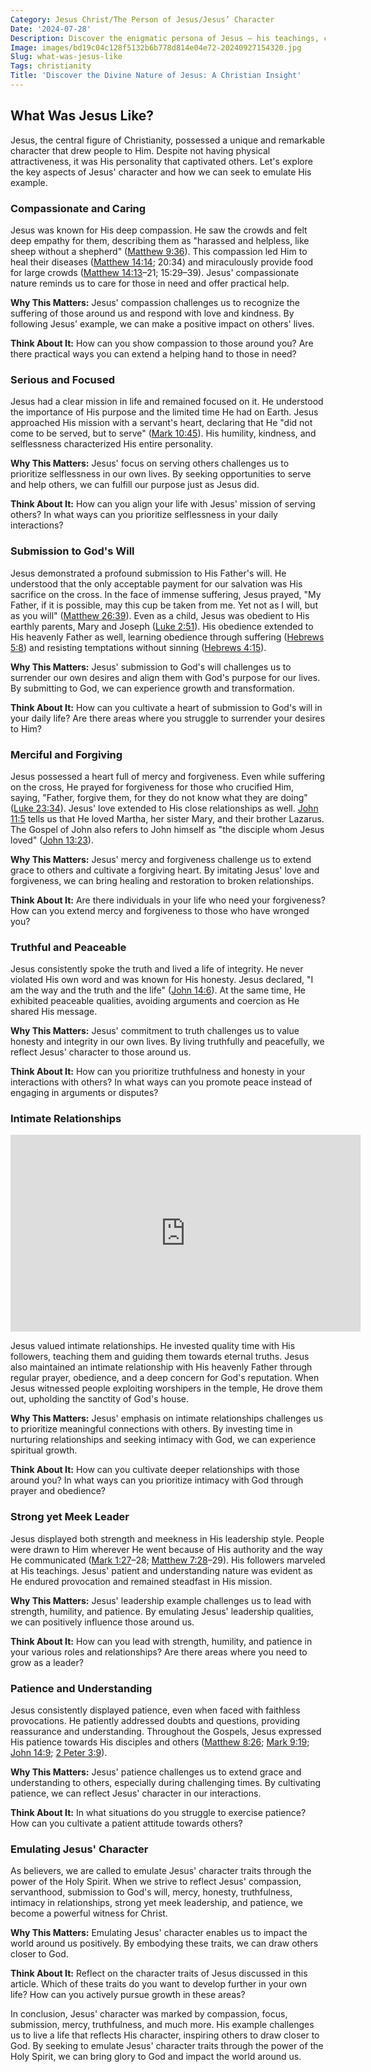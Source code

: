 ```yaml
---
Category: Jesus Christ/The Person of Jesus/Jesus’ Character
Date: '2024-07-28'
Description: Discover the enigmatic persona of Jesus – his teachings, compassion, and impact on humanity. Delve into the life of this historical figure.
Image: images/bd19c04c128f5132b6b778d814e04e72-20240927154320.jpg
Slug: what-was-jesus-like
Tags: christianity
Title: 'Discover the Divine Nature of Jesus: A Christian Insight'
---
```


## What Was Jesus Like?

Jesus, the central figure of Christianity, possessed a unique and remarkable character that drew people to Him. Despite not having physical attractiveness, it was His personality that captivated others. Let's explore the key aspects of Jesus' character and how we can seek to emulate His example.

### Compassionate and Caring

Jesus was known for His deep compassion. He saw the crowds and felt deep empathy for them, describing them as "harassed and helpless, like sheep without a shepherd" ([Matthew 9:36](https://www.bibleref.com/Matthew/9/Matthew-9-36.html)). This compassion led Him to heal their diseases ([Matthew 14:14](https://www.bibleref.com/Matthew/14/Matthew-14-14.html); 20:34) and miraculously provide food for large crowds ([Matthew 14:13](https://www.bibleref.com/Matthew/14/Matthew-14-13.html)–21; 15:29–39). Jesus' compassionate nature reminds us to care for those in need and offer practical help.

**Why This Matters:** Jesus' compassion challenges us to recognize the suffering of those around us and respond with love and kindness. By following Jesus' example, we can make a positive impact on others' lives.

**Think About It:** How can you show compassion to those around you? Are there practical ways you can extend a helping hand to those in need?

### Serious and Focused

Jesus had a clear mission in life and remained focused on it. He understood the importance of His purpose and the limited time He had on Earth. Jesus approached His mission with a servant's heart, declaring that He "did not come to be served, but to serve" ([Mark 10:45](https://www.bibleref.com/Mark/10/Mark-10-45.html)). His humility, kindness, and selflessness characterized His entire personality.

**Why This Matters:** Jesus' focus on serving others challenges us to prioritize selflessness in our own lives. By seeking opportunities to serve and help others, we can fulfill our purpose just as Jesus did.

**Think About It:** How can you align your life with Jesus' mission of serving others? In what ways can you prioritize selflessness in your daily interactions?

### Submission to God's Will

Jesus demonstrated a profound submission to His Father's will. He understood that the only acceptable payment for our salvation was His sacrifice on the cross. In the face of immense suffering, Jesus prayed, "My Father, if it is possible, may this cup be taken from me. Yet not as I will, but as you will" ([Matthew 26:39](https://www.bibleref.com/Matthew/26/Matthew-26-39.html)). Even as a child, Jesus was obedient to His earthly parents, Mary and Joseph ([Luke 2:51](https://www.bibleref.com/Luke/2/Luke-2-51.html)). His obedience extended to His heavenly Father as well, learning obedience through suffering ([Hebrews 5:8](https://www.bibleref.com/Hebrews/5/Hebrews-5-8.html)) and resisting temptations without sinning ([Hebrews 4:15](https://www.bibleref.com/Hebrews/4/Hebrews-4-15.html)).

**Why This Matters:** Jesus' submission to God's will challenges us to surrender our own desires and align them with God's purpose for our lives. By submitting to God, we can experience growth and transformation.

**Think About It:** How can you cultivate a heart of submission to God's will in your daily life? Are there areas where you struggle to surrender your desires to Him?

### Merciful and Forgiving

Jesus possessed a heart full of mercy and forgiveness. Even while suffering on the cross, He prayed for forgiveness for those who crucified Him, saying, "Father, forgive them, for they do not know what they are doing" ([Luke 23:34](https://www.bibleref.com/Luke/23/Luke-23-34.html)). Jesus' love extended to His close relationships as well. [John 11:5](https://www.bibleref.com/John/11/John-11-5.html) tells us that He loved Martha, her sister Mary, and their brother Lazarus. The Gospel of John also refers to John himself as "the disciple whom Jesus loved" ([John 13:23](https://www.bibleref.com/John/13/John-13-23.html)).

**Why This Matters:** Jesus' mercy and forgiveness challenge us to extend grace to others and cultivate a forgiving heart. By imitating Jesus' love and forgiveness, we can bring healing and restoration to broken relationships.

**Think About It:** Are there individuals in your life who need your forgiveness? How can you extend mercy and forgiveness to those who have wronged you?

### Truthful and Peaceable

Jesus consistently spoke the truth and lived a life of integrity. He never violated His own word and was known for His honesty. Jesus declared, "I am the way and the truth and the life" ([John 14:6](https://www.bibleref.com/John/14/John-14-6.html)). At the same time, He exhibited peaceable qualities, avoiding arguments and coercion as He shared His message.

**Why This Matters:** Jesus' commitment to truth challenges us to value honesty and integrity in our own lives. By living truthfully and peacefully, we reflect Jesus' character to those around us.

**Think About It:** How can you prioritize truthfulness and honesty in your interactions with others? In what ways can you promote peace instead of engaging in arguments or disputes?

### Intimate Relationships


<iframe width="560" height="315" src="https://www.youtube.com/embed/wapXZkU-jFM" frameborder="0" allow="autoplay; encrypted-media" allowfullscreen></iframe>


Jesus valued intimate relationships. He invested quality time with His followers, teaching them and guiding them towards eternal truths. Jesus also maintained an intimate relationship with His heavenly Father through regular prayer, obedience, and a deep concern for God's reputation. When Jesus witnessed people exploiting worshipers in the temple, He drove them out, upholding the sanctity of God's house.

**Why This Matters:** Jesus' emphasis on intimate relationships challenges us to prioritize meaningful connections with others. By investing time in nurturing relationships and seeking intimacy with God, we can experience spiritual growth.

**Think About It:** How can you cultivate deeper relationships with those around you? In what ways can you prioritize intimacy with God through prayer and obedience?

### Strong yet Meek Leader

Jesus displayed both strength and meekness in His leadership style. People were drawn to Him wherever He went because of His authority and the way He communicated ([Mark 1:27](https://www.bibleref.com/Mark/1/Mark-1-27.html)–28; [Matthew 7:28](https://www.bibleref.com/Matthew/7/Matthew-7-28.html)–29). His followers marveled at His teachings. Jesus' patient and understanding nature was evident as He endured provocation and remained steadfast in His mission.

**Why This Matters:** Jesus' leadership example challenges us to lead with strength, humility, and patience. By emulating Jesus' leadership qualities, we can positively influence those around us.

**Think About It:** How can you lead with strength, humility, and patience in your various roles and relationships? Are there areas where you need to grow as a leader?

### Patience and Understanding

Jesus consistently displayed patience, even when faced with faithless provocations. He patiently addressed doubts and questions, providing reassurance and understanding. Throughout the Gospels, Jesus expressed His patience towards His disciples and others ([Matthew 8:26](https://www.bibleref.com/Matthew/8/Matthew-8-26.html); [Mark 9:19](https://www.bibleref.com/Mark/9/Mark-9-19.html); [John 14:9](https://www.bibleref.com/John/14/John-14-9.html); [2 Peter 3:9](https://www.bibleref.com/2-Peter/3/2-Peter-3-9.html)).

**Why This Matters:** Jesus' patience challenges us to extend grace and understanding to others, especially during challenging times. By cultivating patience, we can reflect Jesus' character in our interactions.

**Think About It:** In what situations do you struggle to exercise patience? How can you cultivate a patient attitude towards others?

### Emulating Jesus' Character

As believers, we are called to emulate Jesus' character traits through the power of the Holy Spirit. When we strive to reflect Jesus' compassion, servanthood, submission to God's will, mercy, honesty, truthfulness, intimacy in relationships, strong yet meek leadership, and patience, we become a powerful witness for Christ.

**Why This Matters:** Emulating Jesus' character enables us to impact the world around us positively. By embodying these traits, we can draw others closer to God.

**Think About It:** Reflect on the character traits of Jesus discussed in this article. Which of these traits do you want to develop further in your own life? How can you actively pursue growth in these areas?

In conclusion, Jesus' character was marked by compassion, focus, submission, mercy, truthfulness, and much more. His example challenges us to live a life that reflects His character, inspiring others to draw closer to God. By seeking to emulate Jesus' character traits through the power of the Holy Spirit, we can bring glory to God and impact the world around us.